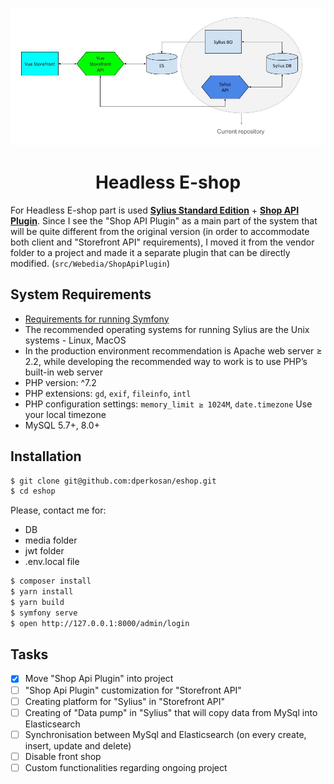 <p align="center">
    <img src="https://raw.githubusercontent.com/dperkosan/files/master/syliusPart.jpg" />
</p>

<h1 align="center">Headless E-shop</h1>

For Headless E-shop part is used [**Sylius Standard Edition**](https://sylius.com) + [**Shop API Plugin**](https://github.com/Sylius/ShopApiPlugin). Since I see the "Shop API Plugin" as a main part of the system that will be quite different from the original version (in order to accommodate both client and "Storefront API" requirements), I moved it from the vendor folder to a project and made it a separate plugin that can be directly modified. (`src/Webedia/ShopApiPlugin`)

System Requirements
-----

* [Requirements for running Symfony](http://symfony.com/doc/current/reference/requirements.html)
* The recommended operating systems for running Sylius are the Unix systems - Linux, MacOS
* In the production environment recommendation is Apache web server ≥ 2.2, while developing the recommended way to work is to use PHP’s built-in web server
* PHP version: ^7.2
* PHP extensions: `gd`, `exif`, `fileinfo`, `intl`
* PHP configuration settings: `memory_limit ≥ 1024M`, `date.timezone` Use your local timezone
* MySQL	5.7+, 8.0+

Installation
------------

```bash
$ git clone git@github.com:dperkosan/eshop.git
$ cd eshop
```

Please, contact me for:
* DB
* media folder
* jwt folder
* .env.local file

```bash
$ composer install
$ yarn install
$ yarn build
$ symfony serve
$ open http://127.0.0.1:8000/admin/login
```

Tasks
---------------

- [x] Move "Shop Api Plugin" into project
- [ ] "Shop Api Plugin" customization for "Storefront API"
- [ ] Creating platform for "Sylius" in "Storefront API"
- [ ] Creating of "Data pump" in "Sylius" that will copy data from MySql into Elasticsearch
- [ ] Synchronisation between MySql and Elasticsearch (on every create, insert, update and delete)
- [ ] Disable front shop
- [ ] Custom functionalities regarding ongoing project